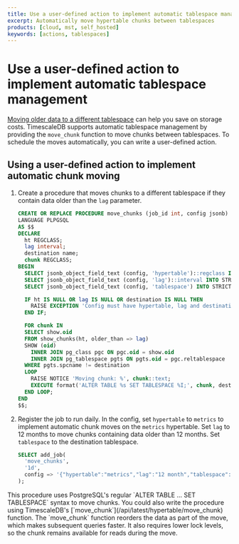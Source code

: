 ```yaml
---
title: Use a user-defined action to implement automatic tablespace management
excerpt: Automatically move hypertable chunks between tablespaces
products: [cloud, mst, self_hosted]
keywords: [actions, tablespaces]
---
```


# Use a user-defined action to implement automatic tablespace management

[Moving older data to a different tablespace][moving-data] can help you save on
storage costs. TimescaleDB supports automatic tablespace management by providing
the `move_chunk` function to move chunks between tablespaces. To schedule the
moves automatically, you can write a user-defined action.

<Procedure>

## Using a user-defined action to implement automatic chunk moving

1.  Create a procedure that moves chunks to a different tablespace if they
    contain data older than the `lag` parameter.

    ```sql
    CREATE OR REPLACE PROCEDURE move_chunks (job_id int, config jsonb)
    LANGUAGE PLPGSQL
    AS $$
    DECLARE
      ht REGCLASS;
      lag interval;
      destination name;
      chunk REGCLASS;
    BEGIN
      SELECT jsonb_object_field_text (config, 'hypertable')::regclass INTO STRICT ht;
      SELECT jsonb_object_field_text (config, 'lag')::interval INTO STRICT lag;
      SELECT jsonb_object_field_text (config, 'tablespace') INTO STRICT destination;

      IF ht IS NULL OR lag IS NULL OR destination IS NULL THEN
        RAISE EXCEPTION 'Config must have hypertable, lag and destination';
      END IF;

      FOR chunk IN
      SELECT show.oid
      FROM show_chunks(ht, older_than => lag)
      SHOW (oid)
        INNER JOIN pg_class pgc ON pgc.oid = show.oid
        INNER JOIN pg_tablespace pgts ON pgts.oid = pgc.reltablespace
      WHERE pgts.spcname != destination
      LOOP
        RAISE NOTICE 'Moving chunk: %', chunk::text;
        EXECUTE format('ALTER TABLE %s SET TABLESPACE %I;', chunk, destination);
      END LOOP;
    END
    $$;
    ```

1.  Register the job to run daily. In the config, set `hypertable` to `metrics`
    to implement automatic chunk moves on the `metrics` hypertable. Set `lag` to
    12 months to move chunks containing data older than 12 months. Set
    `tablespace` to the destination tablespace.

    ```sql
    SELECT add_job(
      'move_chunks',
      '1d',
      config => '{"hypertable":"metrics","lag":"12 month","tablespace":"old_chunks"}'
    );
    ```

<Highlight type="note">
This procedure uses PostgreSQL's regular `ALTER TABLE ... SET TABLESPACE` syntax
to move chunks. You could also write the procedure using TimescaleDB's
[`move_chunk`](/api/latest/hypertable/move_chunk) function. The
`move_chunk` function reorders the data as part of the move, which makes
subsequent queries faster. It also requires lower lock levels, so the chunk
remains available for reads during the move.
</Highlight>

</Procedure>

[moving-data]: /use-timescale/:currentVersion:/schema-management/example-tiered-storage/
